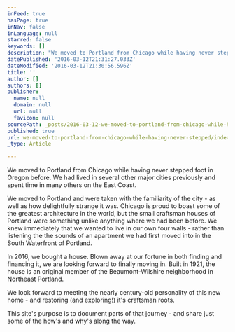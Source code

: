 ```yaml
---
inFeed: true
hasPage: true
inNav: false
inLanguage: null
starred: false
keywords: []
description: "We moved to Portland from Chicago while having never stepped foot in the city before. \_We had lived in other major cities previously and spent time in many others on the East Coast."
datePublished: '2016-03-12T21:31:27.033Z'
dateModified: '2016-03-12T21:30:56.596Z'
title: ''
author: []
authors: []
publisher:
  name: null
  domain: null
  url: null
  favicon: null
sourcePath: _posts/2016-03-12-we-moved-to-portland-from-chicago-while-having-never-stepped.md
published: true
url: we-moved-to-portland-from-chicago-while-having-never-stepped/index.html
_type: Article

---
```

We moved to Portland from Chicago while having never stepped foot in Oregon before.  We had lived in several other major cities previously and spent time in many others on the East Coast.

We moved to Portland and were taken with the familiarity of the city - as well as how delightfully strange it was.  Chicago is proud to boast some of the greatest architecture in the world, but the small craftsman houses of Portland were something unlike anything where we had been before.  We knew immediately that we wanted to live in our own four walls - rather than listening the the sounds of an apartment we had first moved into in the South Waterfront of Portland.

In 2016, we bought a house.  Blown away at our fortune in both finding and financing it, we are looking forward to finally moving in.  Built in 1921,  the house is an original member of the Beaumont-Wilshire neighborhood in Northeast Portland.  

We look forward to meeting the nearly century-old personality of this new home - and restoring (and exploring!) it's craftsman roots.  

This site's purpose is to document parts of that journey - and share just some of the how's and why's along the way.